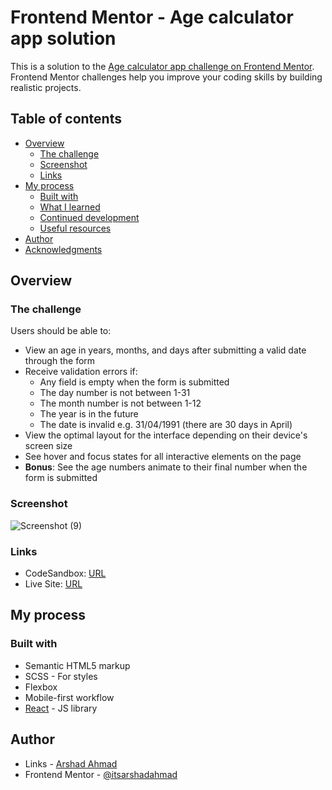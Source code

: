 # Frontend Mentor - Age calculator app solution

This is a solution to the [Age calculator app challenge on Frontend Mentor](https://www.frontendmentor.io/challenges/age-calculator-app-dF9DFFpj-Q). Frontend Mentor challenges help you improve your coding skills by building realistic projects. 

## Table of contents

- [Overview](#overview)
  - [The challenge](#the-challenge)
  - [Screenshot](#screenshot)
  - [Links](#links)
- [My process](#my-process)
  - [Built with](#built-with)
  - [What I learned](#what-i-learned)
  - [Continued development](#continued-development)
  - [Useful resources](#useful-resources)
- [Author](#author)
- [Acknowledgments](#acknowledgments)

## Overview

### The challenge

Users should be able to:

- View an age in years, months, and days after submitting a valid date through the form
- Receive validation errors if:
  - Any field is empty when the form is submitted
  - The day number is not between 1-31
  - The month number is not between 1-12
  - The year is in the future
  - The date is invalid e.g. 31/04/1991 (there are 30 days in April)
- View the optimal layout for the interface depending on their device's screen size
- See hover and focus states for all interactive elements on the page
- **Bonus**: See the age numbers animate to their final number when the form is submitted

### Screenshot
![Screenshot (9)](https://user-images.githubusercontent.com/54478287/230715794-5d596583-2ce6-4b23-a539-a2e1cafda302.png)

### Links

- CodeSandbox: [URL](https://codesandbox.io/s/age-calculator-otyglu)
- Live Site: [URL](https://age-calculator-challenge.netlify.app/)

## My process

### Built with

- Semantic HTML5 markup
- SCSS - For styles
- Flexbox
- Mobile-first workflow
- [React](https://reactjs.org/) - JS library


## Author

- Links - [Arshad Ahmad](https://itsarshadahmad.bio.link/)
- Frontend Mentor - [@itsarshadahmad](https://www.frontendmentor.io/profile/itsarshadahmad)
